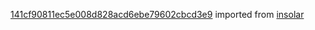 [141cf90811ec5e008d828acd6ebe79602cbcd3e9](https://github.com/insolar/insolar/commit/141cf90811ec5e008d828acd6ebe79602cbcd3e9) imported from [insolar](https://github.com/insolar/insolar)
